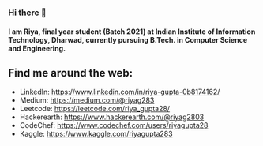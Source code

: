 ### Hi there 👋

#### I am Riya, final year student (Batch 2021) at Indian Institute of Information Technology, Dharwad, currently pursuing B.Tech. in Computer Science and Engineering. 

<!--
**riyag283/riyag283** is a ✨ _special_ ✨ repository because its `README.md` (this file) appears on your GitHub profile.
- 👯 I’m looking to collaborate on ...
- 😄 Pronouns: Minnie
- ⚡ Fun fact: I am a foodie and I love to read and write.
- 🔭 I’m currently working on exploring interesting things to learn in computer science fields and upgrading my skills.
- 🌱 I’m currently learning data science.
- 💼 I want to build a career in Software Development and/or Data Science. 
- 🤔 I’m looking for help with 6-months internship opportunities and full-time jobs starting from 2021. I am willing to work in almost any corner of the world.
- 💬 Ask me about food, travel, coding.
- 📫 How to reach me: drop an email at riyag2803@gmail.com
-	👩‍💻 Languages: Python, C/C++, Java, R
- ☀️ Human Languages: Hindi, English
-->

## Find me around the web:
- LinkedIn: https://www.linkedin.com/in/riya-gupta-0b8174162/
- Medium: https://medium.com/@riyag283
- Leetcode: https://leetcode.com/riya_gupta28/
- Hackerearth: https://www.hackerearth.com/@riyag2803
- CodeChef: https://www.codechef.com/users/riyagupta28
- Kaggle: https://www.kaggle.com/riyagupta283

<!--
![Riya's github stats](https://github-readme-stats.vercel.app/api?username=riyag283&show_icons=true&theme=cobalt)
![](https://komarev.com/ghpvc/?username=riyag283&color=blueviolet)
-->
